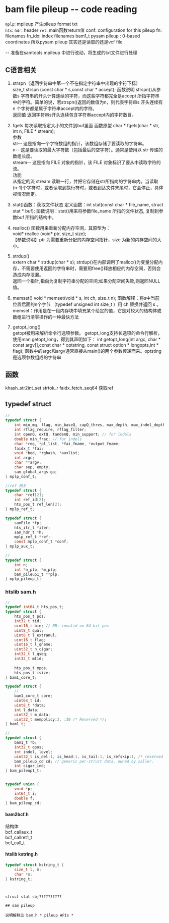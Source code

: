 # bam file pileup -- code reading

`mplp`: mpileup 产生pileup format txt  
`hts`:
`hdr`: header
`ret`: main函数return值
conf: configuration for this pileup
fn: filenames
fn_idx: index filenames
bam1_t
pysam pileup : 0-based coordinates
所以pysam pileup 其实还是读取的还是vcf file

-- 准备在samtools mpileup 中进行改动，将生成的txt文件进行处理


## C语言相关
1. strspn（返回字符串中第一个不在指定字符串中出现的字符下标）  
size_t strspn (const char * s,const char * accept);
函数说明 strspn()从参数s 字符串的开头计算连续的字符，而这些字符都完全是accept 所指字符串中的字符。简单的说，若strspn()返回的数值为n，则代表字符串s 开头连续有n 个字符都是属于字符串accept内的字符。  
返回值 返回字符串s开头连续包含字符串accept内的字符数目。  

2. fgets 每次读取指定大小的文件到buf里面
函数原型
char * fgets(char * str, int n, FILE * stream);  
参数  
    str-- 这是指向一个字符数组的指针，该数组存储了要读取的字符串。  
    n-- 这是要读取的最大字符数（包括最后的空字符）。通常是使用以 str 传递的数组长度。  
    stream-- 这是指向 FILE 对象的指针，该 FILE 对象标识了要从中读取字符的流。  
功能  
从指定的流 stream 读取一行，并把它存储在str所指向的字符串内。当读取(n-1)个字符时，或者读取到换行符时，或者到达文件末尾时，它会停止，具体视情况而定。  

3. stat()函数：获取文件状态
定义函数：int stat(const char * file_name, struct stat * buf);
函数说明：stat()用来将参数file_name 所指的文件状态, 复制到参数buf 所指的结构中。

4. realloc() 函数用来重新分配内存空间，其原型为：  
    void* realloc (void* ptr, size_t size);   
【参数说明】ptr 为需要重新分配的内存空间指针，size 为新的内存空间的大小。  

5. strdup()  
extern char * strdup(char * s);
strdup()在内部调用了malloc()为变量分配内存，不需要使用返回的字符串时，需要用free()释放相应的内存空间，否则会造成内存泄漏。  
返回一个指针,指向为复制字符串分配的空间;如果分配空间失败,则返回NULL值。

6. memset()
void * memset(void * s, int ch, size_t n);
函数解释：将s中当前位置后面的n个字节 （typedef unsigned int size_t ）用 ch 替换并返回 s 。
memset：作用是在一段内存块中填充某个给定的值，它是对较大的结构体或数组进行清零操作的一种最快方法

7. getopt_long()  
getopt被用来解析命令行选项参数。
getopt_long支持长选项的命令行解析，使用man getopt_long，得到其声明如下：
int getopt_long(int argc, char * const argv[],const char * optstring, const struct option * longopts,int * flag);
函数中的argc和argv通常直接从main()的两个参数传递而来。optsting是选项参数组成的字符串


## 函数
khash_str2int_set 
strtok_r
faidx_fetch_seq64 获取ref

## typedef struct
```C
//
typedef struct {
    int min_mq, flag, min_baseQ, capQ_thres, max_depth, max_indel_depth, fmt_flag, all, rev_del;
    int rflag_require, rflag_filter;
    int openQ, extQ, tandemQ, min_support; // for indels
    double min_frac; // for indels
    char *reg, *pl_list, *fai_fname, *output_fname;
    faidx_t *fai;
    void *bed, *rghash, *auxlist;
    int argc;
    char **argv;
    char sep, empty;
    sam_global_args ga;
} mplp_conf_t;
```

```C
//ref 相关
typedef struct {
    char *ref[2];
    int ref_id[2];
    hts_pos_t ref_len[2];
} mplp_ref_t;
```

```C
typedef struct {
    samFile *fp;
    hts_itr_t *iter;
    sam_hdr_t *h;
    mplp_ref_t *ref;
    const mplp_conf_t *conf;
} mplp_aux_t;
```

```C
//
typedef struct {
    int n;
    int *n_plp, *m_plp;
    bam_pileup1_t **plp;
} mplp_pileup_t;
```

### htslib sam.h
```C
//
typedef int64_t hts_pos_t;
typedef struct {
    hts_pos_t pos;
    int32_t tid;
    uint16_t bin; // NB: invalid on 64-bit pos
    uint8_t qual;
    uint8_t l_extranul;
    uint16_t flag;
    uint16_t l_qname;
    uint32_t n_cigar;
    int32_t l_qseq;
    int32_t mtid;
    
    hts_pos_t mpos;
    hts_pos_t isize;
} bam1_core_t;

typedef struct {
    //
    bam1_core_t core;
    uint64_t id;
    uint8_t *data;
    int l_data;
    uint32_t m_data;
    uint32_t mempolicy:2, :30 /* Reserved */;
} bam1_t;

//
typedef struct {
    bam1_t *b;
    int32_t qpos;
    int indel, level;
    uint32_t is_del:1, is_head:1, is_tail:1, is_refskip:1, /* reserved */ :1, aux:27;
    bam_pileup_cd cd; // generic per-struct data, owned by caller.
    int cigar_ind;
} bam_pileup1_t;


typedef union {
    void *p;
    int64_t i;
    double f;
} bam_pileup_cd;

```


#### bam2bcf.h  
结构体  
bcf_callaux_t  
bcf_callret1_t  
bcf_call_t  


#### htslib kstring.h
```c
typedef struct kstring_t {
    size_t l, m;
    char *s;
} kstring_t;
```


```


struct stat sb;??????????

## sam pileup

说明解释见 bam.h * pileup APIs *

